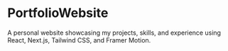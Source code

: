 # PortfolioWebsite
A personal website showcasing my projects, skills, and experience using React, Next.js, Tailwind CSS, and Framer Motion.
